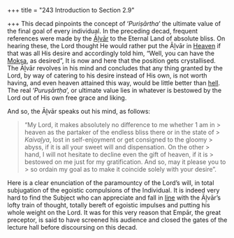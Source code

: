 +++
title = "243 Introduction to Section 2.9"

+++
This decad pinpoints the concept of ‘*Puriṣārtha*’ the ultimate value of the final goal of every individual. In the preceding decad, frequent references were made by the [Āḻvār](/definition/aḻvar#vaishnavism "show Āḻvār definitions") to the Eternal Land of absolute bliss. On hearing these, the Lord thought He would rather put the Āḻvār in [Heaven](/definition/heaven#history "show Heaven definitions") if that was all His desire and accordingly told him, “Well, you can have the [Mokṣa](/definition/moksha#vaishnavism "show Mokṣa definitions"), as desired”, It is now and here that the position gets crystallised. The Āḻvār revolves in his mind and concludes that any thing granted by the Lord, by way of catering to his desire instead of His own, is not worth having, and even heaven attained this way, would be little better than [hell](/definition/hell#history "show hell definitions"). The real ‘*Puruṣārtḥa*’, or ultimate value lies in whatever is bestowed by the Lord out of His own free grace and liking.

And so, the Āḻvār speaks out his mind, as follows:

> “My Lord, it makes absolutely no difference to me whether 1 am in > heaven as the partaker of the endless bliss there or in the state of > *Kaivaḻya*, lost in self-enjoyment or get consigned to the gloomy > abyss, if it is all your sweet will and dispensation. On the other > hand, I will not hesitate to decline even the gift of heaven, if it is > bestowed on me just for my gratification. And so, may it please you to > so ordain my goal as to make it coincide solely with your desire”.

Here is a clear enunciation of the paramountcy of the Lord’s will, in total subjugation of the egoistic compulsions of the Individual. It is indeed very hard to find the Subject who can appreciate and fall in [line](/definition/line#history "show line definitions") with the Āḻvār’s lofty train of thought, totally bereft of egoistic impulses and putting his whole weight on the Lord. It was for this very reason that Empār, the great preceptor, is said to have screened his audience and closed the gates of the lecture hall before discoursing on this decad.


